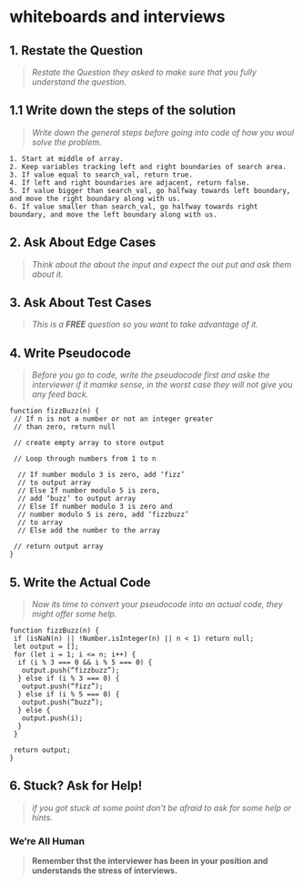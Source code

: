 # whiteboards and interviews



## 1. Restate the Question

> *Restate the Question they asked to make sure that you fully understand the question.*


## 1.1 Write down the steps of the solution

> *Write down the general steps before going into code of how you woul solve the problem.*

```
1. Start at middle of array.
2. Keep variables tracking left and right boundaries of search area.
3. If value equal to search_val, return true.
4. If left and right boundaries are adjacent, return false.
5. If value bigger than search_val, go halfway towards left boundary, and move the right boundary along with us.
6. If value smaller than search_val, go halfway towards right boundary, and move the left boundary along with us.
```


## 2. Ask About Edge Cases
> *Think about the about the input and expect the out put and ask them about it.*

## 3. Ask About Test Cases

> *This is a **FREE** question so you want to take advantage of it.*


## 4. Write Pseudocode

> *Before you go to code, write the pseudocode first and aske the interviewer if it mamke sense, in the worst case they will not give you any feed back.*

```
function fizzBuzz(n) {
 // If n is not a number or not an integer greater 
 // than zero, return null
 
 // create empty array to store output
 
 // Loop through numbers from 1 to n
 
  // If number modulo 3 is zero, add ‘fizz’ 
  // to output array
  // Else If number modulo 5 is zero, 
  // add ‘buzz’ to output array
  // Else If number modulo 3 is zero and 
  // number modulo 5 is zero, add ‘fizzbuzz’ 
  // to array
  // Else add the number to the array
 
 // return output array
}
```


## 5. Write the Actual Code

> *Now its time to convert your pseudocode into an actual code, they might offer some help.*

```
function fizzBuzz(n) {
 if (isNaN(n) || !Number.isInteger(n) || n < 1) return null;
 let output = [];
 for (let i = 1; i <= n; i++) {
  if (i % 3 === 0 && i % 5 === 0) {
   output.push(“fizzbuzz”);
  } else if (i % 3 === 0) {
   output.push(“fizz”);
  } else if (i % 5 === 0) {
   output.push(“buzz”);
  } else {
   output.push(i);
  }
 }
 
 return output;
}
```


## 6. Stuck? Ask for Help!

> *if you got stuck at some point don't be afraid to ask for some help or hints.*

### We’re All Human

> **Remember thst the interviewer has been in your position and understands the stress of interviews.**










